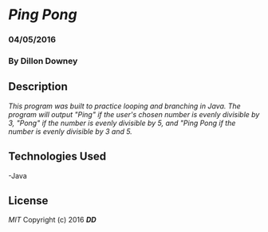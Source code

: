 # _Ping Pong_

### 04/05/2016

### By Dillon Downey

## Description

_This program was built to practice looping and branching in Java.  The program
will output "Ping" if the user's chosen number is evenly divisible by 3, "Pong"
if the number is evenly divisible by 5, and "Ping Pong if the number is evenly
divisible by 3 and 5._  

## Technologies Used

-Java

## License

*MIT*
Copyright (c) 2016 **_DD_**

